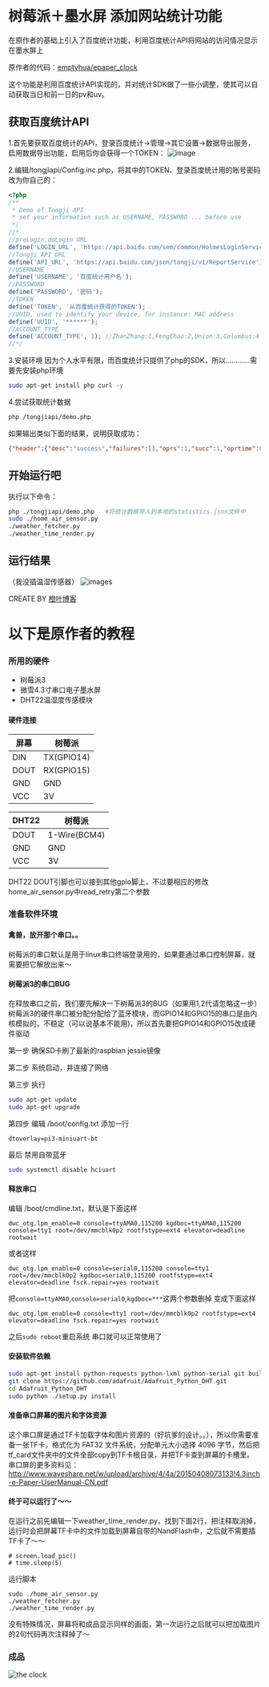 # 树莓派＋墨水屏 添加网站统计功能
在原作者的基础上引入了百度统计功能，利用百度统计API将网站的访问情况显示在墨水屏上

原作者的代码：[emptyhua/epaper_clock](https://github.com/emptyhua/epaper_clock) 

这个功能是利用百度统计API实现的，并对统计SDK做了一些小调整，使其可以自动获取当日和前一日的pv和uv。
## 获取百度统计API
1.首先要获取百度统计的API，登录百度统计->管理->其它设置->数据导出服务，启用数据导出功能，启用后你会获得一个TOKEN：
 ![image](https://raw.githubusercontent.com/OGRLEAF/epaper_clock_baidutongji/master/get_baidutongji_api/get-baidutongjiapi.png)
 
2.编辑/tongjiapi/Config.inc.php，将其中的TOKEN、登录百度统计用的账号密码改为你自己的：
```php
<?php
/**
 * Demo of Tongji API
 * set your information such as USERNAME, PASSWORD ... before use
 */
//*
//preLogin,doLogin URL
define('LOGIN_URL', 'https://api.baidu.com/sem/common/HolmesLoginService');
//Tongji API URL
define('API_URL', 'https://api.baidu.com/json/tongji/v1/ReportService');
//USERNAME
define('USERNAME', '百度统计用户名');
//PASSWORD
define('PASSWORD', '密码');
//TOKEN
define('TOKEN', '从百度统计获得的TOKEN');
//UUID, used to identify your device, for instance: MAC address
define('UUID', '******');
//ACCOUNT_TYPE
define('ACCOUNT_TYPE', 1); //ZhanZhang:1,FengChao:2,Union:3,Columbus:4
//*/
```
3.安装环境
因为个人水平有限，而百度统计只提供了php的SDK，所以…………需要先安装php环境
```bash
sudo apt-get install php curl -y
```
4.尝试获取统计数据
```bash
php /tongjiapi/demo.php
```
如果输出类似下面的结果，说明获取成功：
```json
{"header":{"desc":"success","failures":[],"oprs":1,"succ":1,"oprtime":0,"quota":1,"rquota":49925,"status":0},"body":{"data":[{"result":{"total":2,"items":[[["2017/10/21"],["2017/10/20"]],[[419,156],[600,242]],[],[]],"timeSpan":["2017/10/20 - 2017/10/21"],"sum":[[1019,398],[]],"offset":0,"pageSum":[[1019,398],[],[]],"fields":["simple_date_title","pv_count","visitor_count"]}}]}}
```
## 开始运行吧
执行以下命令：
```bash
php ./tongjiapi/demo.php   #将统计数据导入到本地的statistics.json文件中
sudo ./home_air_sensor.py
./weather_fetcher.py
./weather_time_render.py
```
## 运行结果
（我没插温湿传感器）
![images](https://raw.githubusercontent.com/OGRLEAF/epaper_clock_baidutongji/master/epaper_clock.jpg)

CREATE BY [橙叶博客](https://www.orgleaf.com)

# 以下是原作者的教程
### 所用的硬件
* 树莓派3
* 微雪4.3寸串口电子墨水屏
* DHT22温湿度传感模块

#### 硬件连接
屏幕  | 树莓派
------------- | -------------
DIN  | TX(GPIO14)
DOUT  | RX(GPIO15)
GND  | GND
VCC  | 3V

DHT22|树莓派
------------- | -------------
DOUT  | 1-Wire(BCM4)
GND  | GND
VCC  | 3V
DHT22 DOUT引脚也可以接到其他gpio脚上，不过要相应的修改home_air_sensor.py中read_retry第二个参数

### 准备软件环境
#### 禽兽，放开那个串口。。
树莓派的串口默认是用于linux串口终端登录用的，如果要通过串口控制屏幕，就需要把它解放出来～
#### 树莓派3的串口BUG
在释放串口之前，我们要先解决一下树莓派3的BUG（如果用1,2代请忽略这一步）树莓派3的硬件串口被分配分配给了蓝牙模块，而GPIO14和GPIO15的串口是由内核模拟的，不稳定（可以说基本不能用)，所以首先要把GPIO14和GPIO15改成硬件驱动

第一步 确保SD卡刷了最新的raspbian jessie镜像

第二步 系统启动，并连接了网络

第三步 执行
```bash
sudo apt-get update
sudo apt-get upgrade
```
第四步 编辑 /boot/config.txt 添加一行
```
dtoverlay=pi3-miniuart-bt
```
最后 禁用自带蓝牙
```bash
sudo systemctl disable hciuart
```

#### 释放串口
编辑 /boot/cmdline.txt，默认是下面这样
```
dwc_otg.lpm_enable=0 console=ttyAMA0,115200 kgdboc=ttyAMA0,115200 console=tty1 root=/dev/mmcblk0p2 rootfstype=ext4 elevator=deadline rootwait
```
或者这样
```
dwc_otg.lpm_enable=0 console=serial0,115200 console=tty1 root=/dev/mmcblk0p2 kgdboc=serial0,115200 rootfstype=ext4 elevator=deadline fsck.repair=yes rootwait
```
把`console=ttyAMA0`,`console=serial0`,`kgdboc=***`这两个参数删掉
变成下面这样
```
dwc_otg.lpm_enable=0 console=tty1 root=/dev/mmcblk0p2 rootfstype=ext4 elevator=deadline fsck.repair=yes rootwait
```
之后`sudo reboot`重启系统 串口就可以正常使用了

#### 安装软件依赖
```bash
sudo apt-get install python-requests python-lxml python-serial git build-essential python-dev
git clone https://github.com/adafruit/Adafruit_Python_DHT.git
cd Adafruit_Python_DHT
sudo python ./setup.py install
```
#### 准备串口屏幕的图片和字体资源
这个串口屏是通过TF卡加载字体和图片资源的（好坑爹的设计。。），所以你需要准备一张TF卡，格式化为 FAT32 文件系统，分配单元大小选择
4096 字节，然后把tf_card文件夹中的文件全部copy到TF卡根目录，并把TF卡查到屏幕的卡槽里。串口屏的更多资料见：http://www.waveshare.net/w/upload/archive/4/4a/20150408073133!4.3inch-e-Paper-UserManual-CN.pdf

#### 终于可以运行了～～
在运行之前先编辑一下weather_time_render.py，找到下面2行，把注释取消掉，运行时会把屏幕TF卡中的文件加载到屏幕自带的NandFlash中，之后就不需要插TF卡了～～ 
```
# screen.load_pic()
# time.sleep(5)
```
运行脚本
```
sudo ./home_air_sensor.py
./weather_fetcher.py
./weather_time_render.py
```
没有特殊情况，屏幕将和成品显示同样的画面，第一次运行之后就可以把加载图片的2句代码再次注释掉了～

### 成品
![the clock](https://raw.github.com/emptyhua/epaper_clock/master/the_clock_0.jpg)
